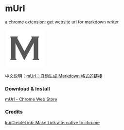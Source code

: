 # mUrl
a chrome extension: get website url for markdown writer

![](https://github.com/laobie/mUrl/blob/master/extension/asset/murl_128.png)

中文说明：[mUrl：自动生成 Markdown 格式的链接](http://jaeger.itscoder.com/chrome%20extension/2016/09/26/chrome-extension-murl.html)

### Download & Install

[mUrl \- Chrome Web Store](https://chrome.google.com/webstore/detail/murl/nmhkegedgpbbkcicjgcnbjebdjedljgl?utm_source=chrome-ntp-icon)

### Credits

[ku/CreateLink: Make Link alternative to chrome](https://github.com/ku/CreateLink)
